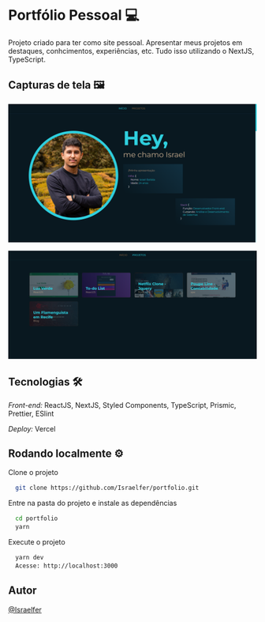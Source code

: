 # Portfólio Pessoal 💻

Projeto criado para ter como site pessoal. Apresentar meus projetos em destaques, conhcimentos, experiências, etc. Tudo isso utilizando o NextJS, TypeScript.

## Capturas de tela 🖼️

![Screen One](./src//assets/print1.png?raw=true 'screenshot')

![Screen Two](./src//assets/print2.png?raw=true 'screenshot')

## Tecnologias 🛠️

_Front-end:_ ReactJS, NextJS, Styled Components, TypeScript, Prismic, Prettier, ESlint

_Deploy:_ Vercel

## Rodando localmente ⚙️

Clone o projeto

```bash
  git clone https://github.com/Israelfer/portfolio.git
```

Entre na pasta do projeto e instale as dependências

```bash
  cd portfolio
  yarn
```

Execute o projeto

```bash
  yarn dev
  Acesse: http://localhost:3000
```

## Autor

[@Israelfer](https://www.github.com/Israelfer)
